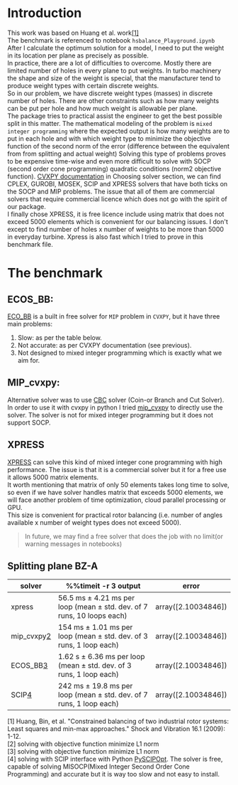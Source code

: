 # Introduction
This work was based on Huang et al. work[[1]](#1)  
The benchmark is referenced to notebook `hsbalance_Playground.ipynb`
After I calculate the optimum solution for a model, I need to put the weight in its location per plane as precisely as possible.  
In practice, there are a lot of difficulties to overcome. Mostly there are limited number of holes in every plane to put weights. In turbo machinery the shape and size of the weight is special, that the manufacturer tend to produce weight types with certain discrete weights.   
So in our problem, we have discrete weight types (masses) in discrete number of holes. There are other constraints such as how many weights can be put per hole and how much weight is allowable per plane.  
The package tries to practical assist the engineer to get the best possible split in this matter.
The mathematical modeling of the problem is `mixed integer programming` where the expected output is how many weights are to put in each hole and with which weight type to minimize the objective function of the second norm of the error (difference between the equivalent from from splitting and actual weight)
Solving this type of problems proves to be expensive time-wise and even more difficult to solve with SOCP (second order cone programming) quadratic conditions (norm2 objective function).
[CVXPY documentation](https://www.cvxpy.org/tutorial/advanced/index.html) in Choosing solver section, we can find CPLEX, GUROBI, MOSEK, SCIP and XPRESS solvers that have both ticks on the SOCP and MIP problems. The issue that all of them are commercial solvers that require commercial licence which does not go with the spirit of our package.  
I finally chose XPRESS, it is free licence include using matrix that does not exceed 5000 elements which is convenient for our balancing issues. I don't except to find number of holes x number of weights to be more than 5000 in everyday turbine. Xpress is also fast which I tried to prove in this benchmark file.
# The benchmark
## ECOS_BB: 
[ECO_BB](https://web.stanford.edu/~boyd/papers/ecos.html) is a built in free solver for `MIP` problem in `CVXPY`, but it have three main problems:
1. Slow: as per the table below.
2. Not accurate: as per CVXPY documentation (see previous).  
3. Not designed to mixed integer programming which is exactly what we aim for.   

## MIP_cvxpy:
Alternative solver was to use [CBC](https://github.com/coin-or/Cbc) solver (Coin-or Branch and Cut Solver).
In order to use it with cvxpy in python I tried [mip_cvxpy](https://github.com/jurasofish/mip_cvxpy) to directly use the solver. The solver is not for mixed integer programming but it does not support SOCP. 

## XPRESS
[XPRESS](https://www.fico.com/en/products/fico-xpress-solver) can solve this kind of mixed integer cone programming with high performance. The issue is that it is a commercial solver but it for a free use it allows 5000 matrix elements.   
It worth mentioning that matrix of only 50 elements takes long time to solve, so even if we have solver handles matrix that exceeds 5000 elements, we will face another problem of time optimization, cloud parallel processing or GPU.   
This size is convenient for practical rotor balancing (i.e. number of angles available x number of weight types does not exceed 5000).  
> In future, we may find a free solver that does the job with no limit(or warning messages in notebooks)


## Splitting plane BZ-A 
|solver|%%timeit -r 3 output|error|
|-|-|-|
|xpress|56.5 ms ± 4.21 ms per loop (mean ± std. dev. of 7 runs, 10 loops each)|array([2.10034846])|
|mip_cvxpy[2](#2)| 154 ms ± 1.01 ms per loop (mean ± std. dev. of 3 runs, 1 loop each)|array([2.10034846])|
|ECOS_BB[3](#3)| 1.62 s ± 6.36 ms per loop (mean ± std. dev. of 3 runs, 1 loop each)|array([2.10034846])|  
|SCIP[4](#4)| 242 ms ± 19.8 ms per loop (mean ± std. dev. of 7 runs, 1 loop each)|array([2.10034846])|
<a id="1">[1]</a>  Huang, Bin, et al. "Constrained balancing of two industrial rotor systems: Least squares and min-max approaches." Shock and Vibration 16.1 (2009): 1-12.  
<a id="2">[2]</a> solving with objective function minimize L1 norm  
<a id="3">[3]</a> solving with objective function minimize L1 norm  
<a id="4">[4]</a> solving with SCIP interface with Python [PySCIPOpt](https://github.com/scipopt/PySCIPOpt). The solver is free, capable of solving MISOCP(Mixed Integer Second Order Cone Programming) and accurate but it is way too slow and not easy to install.

